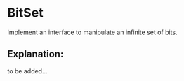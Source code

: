# BitSet

Implement an interface to manipulate an infinite set of bits.

## Explanation:
to be added...
